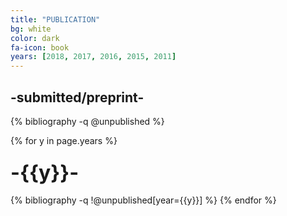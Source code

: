 ```yaml
---
title: "PUBLICATION"
bg: white
color: dark
fa-icon: book
years: [2018, 2017, 2016, 2015, 2011]
---
```


<!-- <p>
<a href="https://scholar.google.com/citations?user=SkBxudIAAAAJ&hl"
  <i  class="ai ai-google-scholar fa-1x"></i>
   Google Scholar
</a>
</p> -->
## -submitted/preprint-

{% bibliography -q @unpublished %}

{% for y in page.years %}
  <h3 class="year"><font size="+3">-{{y}}-</font></h3>
  {% bibliography  -q !@unpublished[year={{y}}] %}
{% endfor %}
